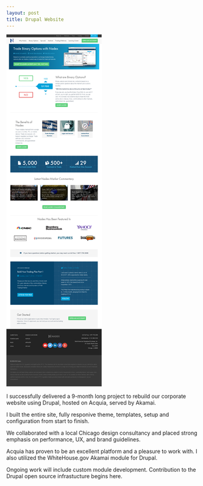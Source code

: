 ```yaml
---
layout: post
title: Drupal Website
---
```


![placeholder](https://raw.githubusercontent.com/sammydigits/sammydigits.github.io/38230249c1e68f79385c652700c56ba868dd7475/IMG_0608.PNG "Large example image")

I successfully delivered a 9-month long project to rebuild our corporate website using Drupal, hosted on Acquia, served by Akamai. 

I built the entire site, fully responive theme, templates, setup and configuration from start to finish.

We collaborated with a local Chicago design consultancy and placed strong emphasis on performance, UX, and brand guidelines.

Acquia has proven to be an excellent platform and a pleasure to work with. I also utilized the WhiteHouse.gov Akamai module for Drupal.

Ongoing work will include custom module development. Contribution to the Drupal open source infrastucture begins here.
